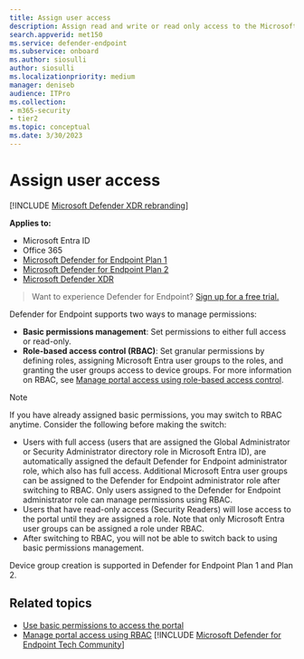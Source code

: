 ```yaml
---
title: Assign user access 
description: Assign read and write or read only access to the Microsoft Defender for Endpoint portal.
search.appverid: met150
ms.service: defender-endpoint
ms.subservice: onboard
ms.author: siosulli
author: siosulli
ms.localizationpriority: medium
manager: deniseb
audience: ITPro
ms.collection: 
- m365-security
- tier2
ms.topic: conceptual
ms.date: 3/30/2023
---
```


# Assign user access 

[!INCLUDE [Microsoft Defender XDR rebranding](../includes/microsoft-defender.md)]


**Applies to:**
- Microsoft Entra ID
- Office 365
- [Microsoft Defender for Endpoint Plan 1](microsoft-defender-endpoint.md)
- [Microsoft Defender for Endpoint Plan 2](microsoft-defender-endpoint.md)
- [Microsoft Defender XDR](/defender-xdr)

> Want to experience Defender for Endpoint? [Sign up for a free trial.](https://signup.microsoft.com/create-account/signup?products=7f379fee-c4f9-4278-b0a1-e4c8c2fcdf7e&ru=https://aka.ms/MDEp2OpenTrial?ocid=docs-wdatp-assignaccess-abovefoldlink)

Defender for Endpoint supports two ways to manage permissions:

- **Basic permissions management**: Set permissions to either full access or read-only.
- **Role-based access control (RBAC)**: Set granular permissions by defining roles, assigning Microsoft Entra user groups to the roles, and granting the user groups access to device groups. For more information on RBAC, see [Manage portal access using role-based access control](rbac.md).

> [!NOTE]
> If you have already assigned basic permissions, you may switch to RBAC anytime. Consider the following before making the switch:
> - Users with full access (users that are assigned the Global Administrator or Security Administrator directory role in Microsoft Entra ID), are automatically assigned the default Defender for Endpoint administrator role, which also has full access. Additional Microsoft Entra user groups can be assigned to the Defender for Endpoint administrator role after switching to RBAC. Only users assigned to the Defender for Endpoint administrator role can manage permissions using RBAC. 
> - Users that have read-only access (Security Readers) will lose access to the portal until they are assigned a role. Note that only Microsoft Entra user groups can be assigned a role under RBAC.
> - After switching to RBAC, you will not be able to switch back to using basic permissions management.
>
>  Device group creation is supported in Defender for Endpoint Plan 1 and Plan 2.

## Related topics

- [Use basic permissions to access the portal](basic-permissions.md)
- [Manage portal access using RBAC](rbac.md)
[!INCLUDE [Microsoft Defender for Endpoint Tech Community](../includes/defender-mde-techcommunity.md)]
